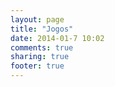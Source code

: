 ```yaml
---
layout: page
title: "Jogos"
date: 2014-01-7 10:02
comments: true
sharing: true
footer: true
---
```



